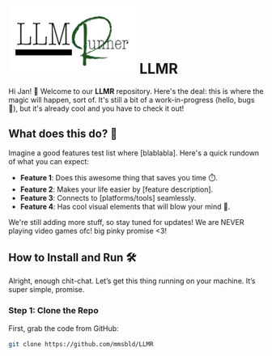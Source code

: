 # <img src="LLMR/Assets/logo_wide.png" alt="Project Logo" width="50%" /> LLMR


Hi Jan! 👋 Welcome to our **LLMR** repository. Here's the deal: this is where the magic will happen, sort of. It's still a bit of a work-in-progress (hello, bugs 🐛), but it's already cool and you have to check it out!

## What does this do? 🤔

Imagine a good features test list where [blablabla]. Here's a quick rundown of what you can expect:

- **Feature 1**: Does this awesome thing that saves you time ⏱️.
- **Feature 2**: Makes your life easier by [feature description].
- **Feature 3**: Connects to [platforms/tools] seamlessly. 
- **Feature 4**: Has cool visual elements that will blow your mind 🤯.

We're still adding more stuff, so stay tuned for updates! We are NEVER playing video games ofc! big pinky promise <3!

## How to Install and Run 🛠️

Alright, enough chit-chat. Let’s get this thing running on your machine. It’s super simple, promise.

### Step 1: Clone the Repo
First, grab the code from GitHub:

```bash
git clone https://github.com/mmsbld/LLMR
